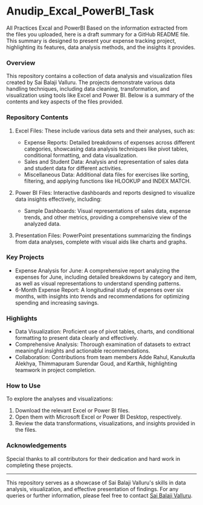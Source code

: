 # Anudip_Excal_PowerBI_Task
All Practices Excal and PowerBI
Based on the information extracted from the files you uploaded, here is a draft summary for a GitHub README file. This summary is designed to present your expense tracking project, highlighting its features, data analysis methods, and the insights it provides.

### Overview

This repository contains a collection of data analysis and visualization files created by Sai Balaji Valluru. The projects demonstrate various data handling techniques, including data cleaning, transformation, and visualization using tools like Excel and Power BI. Below is a summary of the contents and key aspects of the files provided.

### Repository Contents

1. Excel Files: These include various data sets and their analyses, such as:
   - Expense Reports: Detailed breakdowns of expenses across different categories, showcasing data analysis techniques like pivot tables, conditional formatting, and data visualization.
   - Sales and Student Data: Analysis and representation of sales data and student data for different activities.
   - Miscellaneous Data: Additional data files for exercises like sorting, filtering, and applying functions like HLOOKUP and INDEX MATCH.

2. Power BI Files: Interactive dashboards and reports designed to visualize data insights effectively, including:
   - Sample Dashboards: Visual representations of sales data, expense trends, and other metrics, providing a comprehensive view of the analyzed data.

3. Presentation Files: PowerPoint presentations summarizing the findings from data analyses, complete with visual aids like charts and graphs.

### Key Projects

- Expense Analysis for June: A comprehensive report analyzing the expenses for June, including detailed breakdowns by category and item, as well as visual representations to understand spending patterns.
- 6-Month Expense Report: A longitudinal study of expenses over six months, with insights into trends and recommendations for optimizing spending and increasing savings.

### Highlights

- Data Visualization: Proficient use of pivot tables, charts, and conditional formatting to present data clearly and effectively.
- Comprehensive Analysis: Thorough examination of datasets to extract meaningful insights and actionable recommendations.
- Collaboration: Contributions from team members Adde Rahul, Kanukutla Alekhya, Thimmapuram Surendar Goud, and Karthik, highlighting teamwork in project completion.

### How to Use

To explore the analyses and visualizations:
1. Download the relevant Excel or Power BI files.
2. Open them with Microsoft Excel or Power BI Desktop, respectively.
3. Review the data transformations, visualizations, and insights provided in the files.

### Acknowledgements

Special thanks to all contributors for their dedication and hard work in completing these projects.

---

This repository serves as a showcase of Sai Balaji Valluru's skills in data analysis, visualization, and effective presentation of findings. For any queries or further information, please feel free to contact [Sai Balaji Valluru](mailto:vallurusaibalaji@gmail.com).
